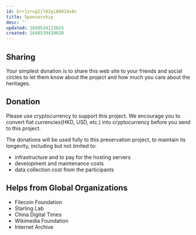 ```yaml
---
id: brr1zrug1jl02gi80d1dv8c
title: Sponsorship
desc: ''
updated: 1650534123024
created: 1648539430020
---
```



## Sharing

Your simplest donation is to share this web site to your friends and social circles to let them know about the project and how much you care about the heritages. 

## Donation

Please use cryptocurrency to support this project. We encourage you to convert fiat currencies(HKD, USD, etc.) into cryptocurrency before you send to this project.

The donations will be used fully to this preservation project, to maintain its longevity, including but not limited to:

- infrastructure and to pay for the hosting servers
- development and maintenance costs
- data collection cost from the participants


## Helps from Global Organizations

- Filecoin Foundation
- Starling Lab
- China Digital Times
- Wikimedia Foundation
- Internet Archive 
